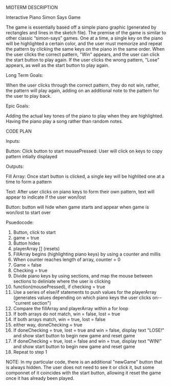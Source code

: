 MIDTERM DESCRIPTION

Interactive Piano Simon Says Game

The game is essentially based off a simple piano graphic (generated by rectangles and lines in the sketch file). The premise of the game is similar to other classic “simon-says” games. One at a time, a single key on the piano will be highlighted a certain color, and the user must memorize and repeat the pattern by clicking the same keys on the piano in the same order. When the user clicks the correct pattern, "Win" appears, and the user can click the start button to play again. If the user clicks the wrong pattern, "Lose" appears, as well as the start button to play again.

Long Term Goals:

When the user clicks through the correct pattern, they do not win, rather, the pattern will play again, adding on an additional note to the pattern for the user to play back.

Epic Goals:

Adding the actual key tones of the piano to play when they are highlighted.
Having the piano play a song rather than random notes.


CODE PLAN

Inputs:

Button: Click button to start
mousePressed: User will click on keys to copy pattern intially displayed

Outputs:

Fill Array: Once start button is clicked, a single key will be highlited one at a time to form a pattern
    
Text: After user clicks on piano keys to form their own pattern, text will appear to indicate if the user won/lost

Button: button will hide when game starts and appear when game is won/lost to start over
    

Psuedocode:
    
    
1. Button, click to start
2. game = true
3. Button hides
4. playerArray [] (resets)
5. FillArray begins (highlighting piano keys) by using a counter and millis
6. When counter reaches length of array, counter = 0
7. Game = false
8. Checking = true
9. Divide piano keys by using sections, and map the mouse between sections to    deliniate where the user is clicking
10. function(mousePressed), if checking = true
11. Use a series of else/if statements to push values for the playerArray (generates values depending on which piano keys the user clicks on--"current section")
12. Compare the fillArray and playerArray within a for loop
13. If both arrays do not match, win = false, lost = true
14. If both arrays match, win = true, lost = false
15. either way, doneChecking = true
16. If doneChecking = true, lost = true and win = false, display text "LOSE!"     and show start button to begin new game and reset game
17. If doneChecking = true, lost = false and win = true, display text "WIN!"     and show start button to begin new game and reset game
18. Repeat to step 1

NOTE: In my particular code, there is an additional "newGame" button that is always hidden. The user does not need to see it or click it, but some componnet of it coincides with the start button, allowing it reset the game once it has already been played. 
    
    
    
    
    






